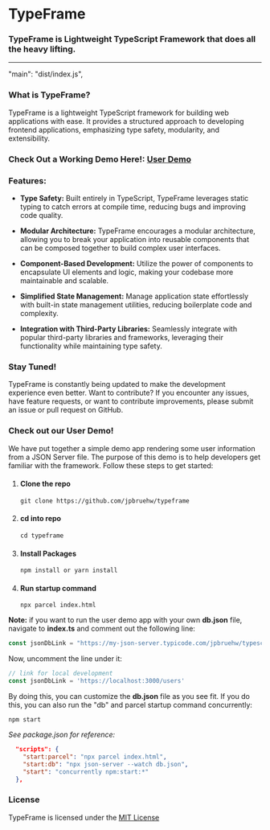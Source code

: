 # TypeFrame

### TypeFrame is Lightweight TypeScript Framework that does all the heavy lifting.

--- 

"main": "dist/index.js",

### What is TypeFrame?

TypeFrame is a lightweight TypeScript framework for building web applications with ease. It provides a structured approach to developing frontend applications, emphasizing type safety, modularity, and extensibility.

### Check Out a Working Demo Here!: [User Demo](https://jpbruehw.github.io/typeframe/)

### Features:

- **Type Safety:** Built entirely in TypeScript, TypeFrame leverages static typing to catch errors at compile time, reducing bugs and improving code quality.

- **Modular Architecture:** TypeFrame encourages a modular architecture, allowing you to break your application into reusable components that can be composed together to build complex user interfaces.

- **Component-Based Development:** Utilize the power of components to encapsulate UI elements and logic, making your codebase more maintainable and scalable.

- **Simplified State Management:** Manage application state effortlessly with built-in state management utilities, reducing boilerplate code and complexity.

- **Integration with Third-Party Libraries:** Seamlessly integrate with popular third-party libraries and frameworks, leveraging their functionality while maintaining type safety.

### Stay Tuned!

TypeFrame is constantly being updated to make the development experience even better. Want to contribute? If you encounter any issues, have feature requests, or want to contribute improvements, please submit an issue or pull request on GitHub.

### Check out our User Demo!

We have put together a simple demo app rendering some user information from a JSON Server file. The purpose of this demo is to help developers get familiar with the framework. Follow these steps to get started:

1. #### Clone the repo
   ```
   git clone https://github.com/jpbruehw/typeframe
   ```
2. #### cd into repo
   ```
   cd typeframe
   ```
3. #### Install Packages
   ```
   npm install or yarn install
   ```
4. #### Run startup command
   ```
   npx parcel index.html
   ```
**Note:** if you want to run the user demo app with your own __db.json__ file, navigate to __index.ts__ and comment out the following line:

```TypeScript
const jsonDbLink = "https://my-json-server.typicode.com/jpbruehw/typescript-web-framework/blob/main/users";
```

Now, uncomment the line under it:

```TypeScript
// link for local development
const jsonDbLink = 'https://localhost:3000/users'
```

By doing this, you can customize the **db.json** file as you see fit. If you do this, you can also run the "db" and parcel startup command concurrently:
```
npm start
```

_See package.json for reference:_

```JSON
  "scripts": {
    "start:parcel": "npx parcel index.html",
    "start:db": "npx json-server --watch db.json",
    "start": "concurrently npm:start:*"
  },
```

### License

TypeFrame is licensed under the [MIT License](https://opensource.org/licenses/MIT)
